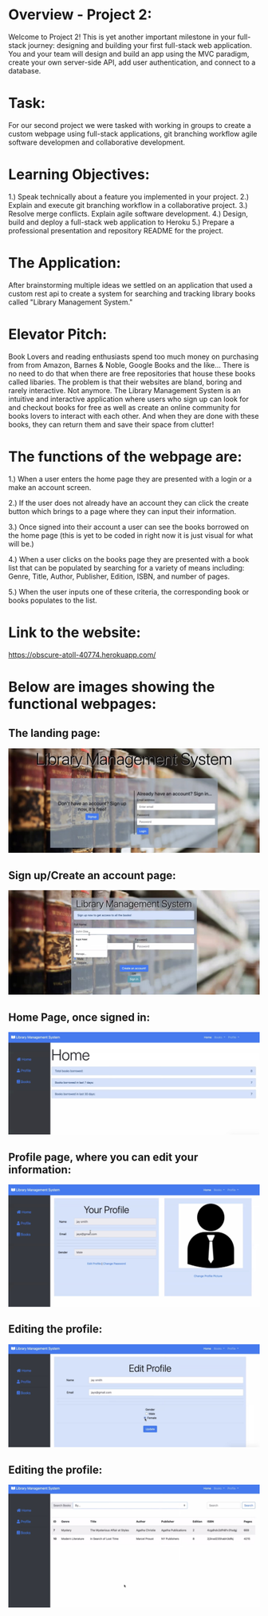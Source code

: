 # Overview - Project 2:
Welcome to Project 2! This is yet another important milestone in your full-stack journey: designing and building your first full-stack web application. You and your team will design and build an app using the MVC paradigm, create your own server-side API, add user authentication, and connect to a database.

# Task:

For our second project we were tasked with working in groups to create a custom webpage using full-stack applications, git branching workflow agile software developmen and collaborative development.

# Learning Objectives:

1.) Speak technically about a feature you implemented in your project.
2.) Explain and execute git branching workflow in a collaborative project. 
3.) Resolve merge conflicts. Explain agile software development. 
4.) Design, build and deploy a full-stack web application to Heroku
5.) Prepare a professional presentation and repository README for the project.

# The Application:

After brainstorming multiple ideas we settled on an application that used a custom rest api to create a system for searching and tracking library books called "Library Management System." 

# Elevator Pitch:
Book Lovers and reading enthusiasts spend too much money on purchasing from from Amazon, Barnes & Noble, Google Books and the like...  There is no need to do that when there are free repositories that house these books called libaries.  The problem is that their websites are bland, boring and rarely interactive.  Not anymore.  The Library Management System is an intuitive and interactive application where users who sign up can look for and checkout books for free as well as create an online community for books lovers to interact with each other.  And when they are done with these books, they can return them and save their space from clutter!


# The functions of the webpage are:

1.) When a user enters the home page they are presented with a login or a make an account screen.

2.) If the user does not already have an account they can click the create button which brings to a page where they can input their information.

3.) Once signed into their account a user can see the books borrowed on the home page (this is yet to be coded in right now it is just visual for what will be.)

4.) When a user clicks on the books page they are presented with a book list that can be populated by searching for a variety of means including: Genre, Title, Author, Publisher, Edition, ISBN, and number of pages.

5.) When the user inputs one of these criteria, the corresponding book or books populates to the list.

# Link to the website:
https://obscure-atoll-40774.herokuapp.com/

# Below are images showing the functional webpages:

## The landing page:

![plot](/images/Image12.jpeg)

## Sign up/Create an account page:

![plot](/images/Image2.jpeg)

## Home Page, once signed in:

![plot](/images/Image3.jpeg)

## Profile page, where you can edit your information:

![plot](/images/Image4.jpeg)

## Editing the profile:

![plot](/images/Image5.jpeg)

## Editing the profile:

![plot](/images/Image6.jpeg)



